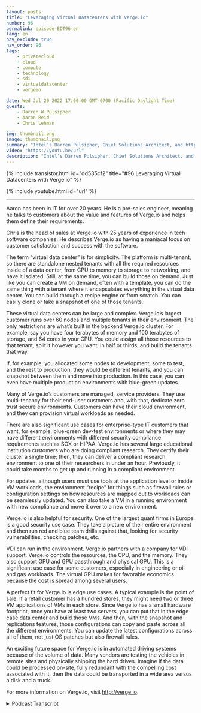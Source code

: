 ```yaml
---
layout: posts
title: "Leveraging Virtual Datacenters with Verge.io"
number: 96
permalink: episode-EDT96-en
lang: en
nav_exclude: true
nav_order: 96
tags:
    - privatecloud
    - cloud
    - compute
    - technology
    - sdi
    - virtualdatacenter
    - vergeio

date: Wed Jul 20 2022 17:00:00 GMT-0700 (Pacific Daylight Time)
guests:
    - Darren W Pulsipher
    - Aaron Reid
    - Chris Lehman

img: thumbnail.png
image: thumbnail.png
summary: "Intel’s Darren Pulsipher, Chief Solutions Architect, and https://www.verge.io/ Aaron Reid, Principal Systems Engineer, and Chris Lehman, Senior VP of Sales, discuss use cases for Verge.io’s virtual data center software."
video: "https://youtu.be/url"
description: "Intel’s Darren Pulsipher, Chief Solutions Architect, and https://www.verge.io/ Aaron Reid, Principal Systems Engineer, and Chris Lehman, Senior VP of Sales, discuss use cases for Verge.io’s virtual data center software."
---
```


<div>
{% include transistor.html id="dd535cf2" title="#96 Leveraging Virtual Datacenters with Verge.io" %}

{% include youtube.html id="url" %}
</div>

---

Aaron has been in IT for over 20 years. He is a pre-sales engineer, meaning he talks to customers about the value and features of Verge.io and helps them define their requirements.

Chris is the head of sales at Verge.io with 25 years of experience in tech software companies. He describes Verge.io as having a maniacal focus on customer satisfaction and success with the software.

The term “virtual data center” is for simplicity. The platform is multi-tenant, so there are standalone nested tenants with all the required resources inside of a data center, from CPU to memory to storage to networking, and have it isolated. Still, at the same time, you can build those on demand. Just like you can create a VM on demand, often with a template, you can do the same thing with a tenant where it encapsulates everything in the virtual data center. You can build through a recipe engine or from scratch. You can easily clone or take a snapshot of one of those tenants.

These virtual data centers can be large and complex. Verge.io’s largest customer runs over 60 nodes and multiple tenants in their environment. The only restrictions are what’s built in the backend Verge.io cluster. For example, say you have four terabytes of memory and 100 terabytes of storage, and 64 cores in your CPU. You could assign all those resources to that tenant, split it however you want, in half or thirds, and build the tenants that way.

If, for example, you allocated some nodes to development, some to test, and the rest to production, they would be different tenants, and you can snapshot between them and move into production. In this case, you can even have multiple production environments with blue-green updates.

Many of Verge.io’s customers are managed, service providers. They use multi-tenancy for their end-user customers and, with that, dedicate zero trust secure environments. Customers can have their cloud environment, and they can provision virtual workloads as needed.

There are also significant use cases for enterprise-type IT customers that want, for example, blue-green dev-test environments or where they may have different environments with different security compliance requirements such as SOX or HIPAA. Verge.io has several large educational institution customers who are doing compliant research. They certify their cluster a single time; then, they can deliver a compliant research environment to one of their researchers in under an hour. Previously, it could take months to get up and running in a compliant environment.

For updates, although users must use tools at the application level or inside VM workloads, the environment “recipe” for things such as firewall rules or configuration settings on how resources are mapped out to workloads can be seamlessly updated. You can also take a VM in a running environment with new compliance and move it over to a new environment.

Verge.io is also helpful for security. One of the largest quant firms in Europe is a good security use case. They take a picture of their entire environment and then run red and blue team drills against that, looking for security vulnerabilities, checking patches, etc.

VDI can run in the environment. Verge.io partners with a company for VDI support. Verge.io controls the resources, the CPU, and the memory. They also support GPU and GPU passthrough and physical GPU. This is a significant use case for some customers, especially in engineering or oil and gas workloads. The virtual GPU makes for favorable economics because the cost is spread among several users.

A perfect fit for Verge.io is edge use cases. A typical example is the point of sale. If a retail customer has a hundred stores, they might need two or three VM applications of VMs in each store. Since Verge.io has a small hardware footprint, once you have at least two servers, you can put that in the edge case data center and build those VMs. And then, with the snapshot and replications features, those configurations can copy and paste across all the different environments. You can update the latest configurations across all of them, not just OS patches but also firewall rules.

An exciting future space for Verge.io is in automated driving systems because of the volume of data. Many vendors are testing the vehicles in remote sites and physically shipping the hard drives. Imagine if the data could be processed on-site, fully redundant with the compelling cost associated with it, then the data could be transported in a wide area versus a disk and a truck.

For more information on Verge.io, visit http://verge.io.



<details>
<summary> Podcast Transcript </summary>

<p></p>

</details>
